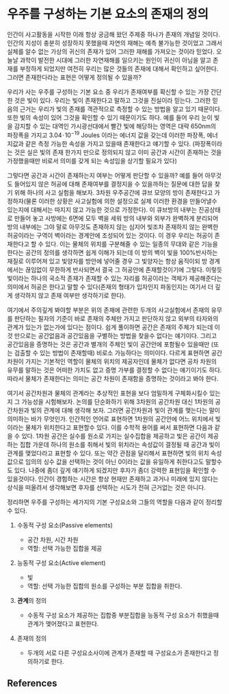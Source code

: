 # 우주를 구성하는 기본 요소의 존재의 정의


인간이 사고활동을 시작한 이래 항상 궁금해 왔던 주제중 하나가 존재의 개념일 것이다. 인간의 지성이 충분히 성장하지 못했을때 자연의 재해는 예측 불가능한 것이었고 그래서 실체를 알수 없는 가상의 귀신의 존재가 있어 그러한 재해를 가져오는 것이라 믿었다. 오늘날 과학이 발전한 시대에 그러한 자연재해를 일으키는 원인이 귀신이 아님을 알고 존재를 부정하게 되었지만 여전히 우리는 많은 것들의 존재에 대해서 확인하고 싶어한다. 그러면 존재한다라는 표현은 어떻게 정의될 수 있을까?

우리가 사는 우주를 구성하는 기본 요소 중 우리가 존재여부를 확신할 수 있는 가장 간단한 것은 빛이 있다. 우리는 빛이 존재한다고 말하고 그것을 진실이라 믿는다. 그러한 믿음의 근거는 우리가 빛의 존재를 객관적으로 측정할 수 있는 방법을 알고 있기 때문이다. 또한 빛의 속성이 있어 그것을 확인할 수 있기 때문이기도 하다. 예를 들어 우리 눈이 빛을 감지할 수 있는 대역인 가시광선대에서 빨간 빛에 해당하는 영역은 대략 650nm의 파장폭을 가지고 $3.04 \!\cdot\! 10^{-19}$ Joules 이라는 에너지 값을 갖는데 이러한 파장폭, 에너지값과 같은 측정 가능한 속성을 가지고 있을때 존재한다고 얘기할 수 있다. (파장폭이라는 것은 실은 빛의 존재 한가지 만으로 정의되지 않고 이미 공간과 시간이 존재하는 것을 가정했을때만 비로서 의미를 갖게 되는 속성임을 상기할 필요가 있다)


그렇다면 공간과 시간이 존재하는지 여부는 어떻게 판단할 수 있을까? 예를 들어 아무것도 들어있지 않은 허공에 대해 존재여부를 결정지을 수 있을까하는 질문에 대한 답을 찾기 위해 하나의 사고 실험을 해보자. 3차원 우주공간에 큐브 모양의 방이 존재한다고 가정하자(물론 이러한 상황은 사고실험에 의한 설정으로 실제 이러한 환경을 만들어낼수 있는지에 대해서는 따지지 않고 가능한 것으로 가정한다). 이 큐브방의 내부는 진공상태로 만들어 놓고 사방에는 6면에 모두 벽을 세워 방의 내부와 외부가 완벽하게 분리되어 방의 내부에는 그야 말로 아무것도 존재하지 않는 심지어 빛조차 존재하지 않는 완벽한 허공이라는 구역이 벽이라는 경계안에 조성되어 있는 것이다. 이 경우 우리는 허공이 존재한다고 할 수 있다. 이는 물체의 위치를 구분해줄 수 있는 일종의 무대와 같은 기능을 한다는 공간의 정의를 생각하면 쉽게 이해가 되는데 이 방의 벽이 빛을 100%반사하는 재질로 이루어져 있고 빛양자를 방안에 넣어줄 경우 그 빛양자는 항상 움직이되 방 경계에서는 끊임없이 무한하게 반사되면서 결국 그 허공안에 존재할것이기에 그렇다. 이렇듯 빛이라는 하나의 국소적 존재가 존재할 수 있는 자리를 허공이라는 객체가 제공해준다는 의미에서 허공은 한다고 말할 수 있다(존재의 형태가 입자인지 파동인지는 여기서 더 깊게 생각하지 않고 존재 여부만 생각하기로 한다).

여기에서 주의깊게 봐야할 부분은 위의 존재에 관련한 두개의 사고실험에서 존재의 유무를 판단하는 필자의 기준이 바로 존재의 주체만 가지고 판단하지 않고 외부의 타자와의 관계가 있는가 없는가에 있다는 점이다. 쉽게 풀이하면 공간은 존재의 주체가 되는데 이것 만으로는 공간없음과 공간있음을 구별하는 방법을 찾을수 없다는 얘기이다. 그리고 공간있음을 증명하는 것은 공간과 별개의 주체인 빛이 공간안에 포함될수 있을때만 (또는 검출할 수 있는 방법이 존재할때) 비로소 가능하다는 의미이다. 다르게 표현하면 공간 차원이 가지는 기본적인 역할이 물체의 위치의 제공자인데 물체가 없다면 공차 차원의 유무를 말하는 것은 어떠한 가치도 없고 증명 가부를 결정할 수 없다는 얘기이기도 하다. 따라서 물체가 존재한다는 의미는 공간 차원이 존재함을 증명하는 것이라고 봐야 한다. 


여기서 공간차원과 물체의 관계라는 추상적인 표현을 보다 엄밀하게 구체화시킬수 있는지 그 가능성을 시험해보자. 논의를 단순화하기 위해 3차원의 공간차원 대신 1차원의 공간차원과 빛의 관계에 대해 생각해 보자. 그러면 공간차원과 빛이 관계를 맺는다는 말이 의미하는 바가 무엇인가. 인간적인 언어로 표현하면 1차원의 공간안에 어느 위치에서 빛이라는 물체가 위치한다고 표현할수 있다. 이를 수학적 용어를 써서 표현하면 다음과 같을 수 있다. 1차원 공간은 실수를 원소로 가지는 실수집합을 제공하고 빛은 공간이 제공하는 집합 가운데 하나의 원소를 취해서 빛의 위치라는 속성값이 결정될 때 공간과 빛이 관계를 맺었다라고 표현할 수 있다. 또는 약간 관점을 달리해서 표현하면 빛의 위치 속성 값으로 임의의 싱수 값을 선택하는 것이 아닌 0이라는 값을 유일하게 취한다고도 말할수도 있다. 나중에 좀더 깊게 얘기하게 되겠지만 후자가 좀더 강력한 표현임을 확인할 수 있을것이다. 인간이 경험하는 시간은 항상 현재만 존재하고 과거나 미래에 있지 않다는 상식을 떠올려서 생각해보면 후자를 선택하는 시도가 전혀 근거없는 것은 아니다.

정리하면 우주를 구성하는 세가지의 기본 구성요소와 그들의 역할을 다음과 같이 정리할 수 있다.

1. 수동적 구성 요소(Passive elements)
     - 공간 차원, 시간 차원
     - 역할: 선택 가능한 집합을 제공
2. 능동적 구성 요소(Active element)
     - 빛
     - 역할: 선택 가능한 집합의 원소를 구성하는 부분 집합을 취한다.
3. **관계**의 정의
     - 수동적 구성 요소가 제공하는 집합중 부분집합을 능동적 구성 요소가 취했을때 관계가 맺어졌다고 표현한다.

4. 존재의 정의
    - 두개의 서로 다른 구성요소사이에 관계가 존재할 때 구성요소가 존재한다고 정의하기로 한다.



## References

[^1]: Absolute dimensions are static in the sense that their size or shape never changes by any means.